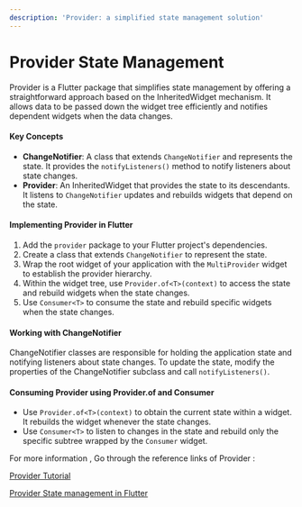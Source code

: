 ```yaml
---
description: 'Provider: a simplified state management solution'
---
```


# Provider State Management

Provider is a Flutter package that simplifies state management by offering a straightforward approach based on the InheritedWidget mechanism. It allows data to be passed down the widget tree efficiently and notifies dependent widgets when the data changes.

#### Key Concepts

* **ChangeNotifier**: A class that extends `ChangeNotifier` and represents the state. It provides the `notifyListeners()` method to notify listeners about state changes.
* **Provider**: An InheritedWidget that provides the state to its descendants. It listens to `ChangeNotifier` updates and rebuilds widgets that depend on the state.

#### Implementing Provider in Flutter

1. Add the `provider` package to your Flutter project's dependencies.
2. Create a class that extends `ChangeNotifier` to represent the state.
3. Wrap the root widget of your application with the `MultiProvider` widget to establish the provider hierarchy.
4. Within the widget tree, use `Provider.of<T>(context)` to access the state and rebuild widgets when the state changes.
5. Use `Consumer<T>` to consume the state and rebuild specific widgets when the state changes.

#### Working with ChangeNotifier

ChangeNotifier classes are responsible for holding the application state and notifying listeners about state changes. To update the state, modify the properties of the ChangeNotifier subclass and call `notifyListeners()`.

#### Consuming Provider using Provider.of and Consumer

* Use `Provider.of<T>(context)` to obtain the current state within a widget. It rebuilds the widget whenever the state changes.
* Use `Consumer<T>` to listen to changes in the state and rebuild only the specific subtree wrapped by the `Consumer` widget.

For more information , Go through the reference links of Provider :&#x20;

[Provider Tutorial](https://www.youtube.com/watch?v=L\_QMsE2v6dw)

[Provider State management in Flutter](https://medium.com/codechai/provider-state-management-in-flutter-d453e73537c5)
